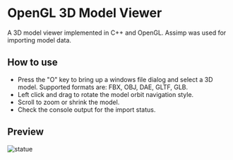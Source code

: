 # OpenGL 3D Model Viewer

A 3D model viewer implemented in C++ and OpenGL. Assimp was used for importing model data.

## How to use

- Press the "O" key to bring up a windows file dialog and select a 3D model. Supported formats are: FBX, OBJ, DAE, GLTF, GLB.
- Left click and drag to rotate the model orbit navigation style.
- Scroll to zoom or shrink the model.
- Check the console output for the import status.

## Preview

![statue](https://github.com/John-Iliadis/3DModelViewer/assets/124552848/477ae496-9dd8-4196-860e-f6d03a5d590e)
